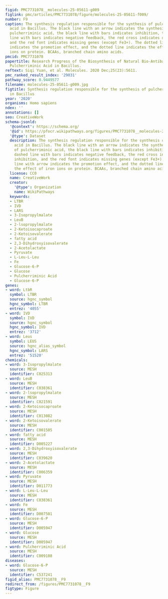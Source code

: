 ```yaml
---
figid: PMC7731078__molecules-25-05611-g009
figlink: pmc/articles/PMC7731078/figure/molecules-25-05611-f009/
number: F9
caption: The synthesis regulation responsible for the synthesis of pulcherriminic
  acid in Bacillus. The black line with an arrow indicates the synthesis pathway of
  pulcherriminic acid, the black line with bars indicates inhibition, the black dashed
  line with bars indicates negative feedback, the red cross indicates deletion inhibition,
  and the red font indicates missing genes (except Fe3+). The dotted line with arrow
  indicates the promotion effect, and the dotted line indicates the effect of iron
  ions on protein. BCAAs, branched chain amino acids.
pmcid: PMC7731078
papertitle: Research Progress of the Biosynthesis of Natural Bio-Antibacterial Agent
  Pulcherriminic Acid in Bacillus.
reftext: Siqi Yuan, et al. Molecules. 2020 Dec;25(23):5611.
pmc_ranked_result_index: '29031'
pathway_score: 0.9449577
filename: molecules-25-05611-g009.jpg
figtitle: Synthesis regulation responsible for the synthesis of pulcherriminic acid
  in Bacillus
year: '2020'
organisms: Homo sapiens
ndex: ''
annotations: []
seo: CreativeWork
schema-jsonld:
  '@context': https://schema.org/
  '@id': https://pfocr.wikipathways.org/figures/PMC7731078__molecules-25-05611-g009.html
  '@type': Dataset
  description: The synthesis regulation responsible for the synthesis of pulcherriminic
    acid in Bacillus. The black line with an arrow indicates the synthesis pathway
    of pulcherriminic acid, the black line with bars indicates inhibition, the black
    dashed line with bars indicates negative feedback, the red cross indicates deletion
    inhibition, and the red font indicates missing genes (except Fe3+). The dotted
    line with arrow indicates the promotion effect, and the dotted line indicates
    the effect of iron ions on protein. BCAAs, branched chain amino acids.
  license: CC0
  name: CreativeWork
  creator:
    '@type': Organization
    name: WikiPathways
  keywords:
  - LTBR
  - IVD
  - LARS
  - 3-Isopropylmalate
  - LeuB
  - 2-lsopropylmalate
  - 2-Ketoisocaproate
  - 2-Ketoisovalerate
  - fatty acid
  - 2,3-Dihydroxyisovalerate
  - 2-Acetolactate
  - Pyruvate
  - L-Leu-L-Leu
  - Fe
  - Glucose-6-P
  - Glucose
  - Pulcherriminic Acid
  - Glucose-6-P
genes:
- word: LtbR
  symbol: LTBR
  source: hgnc_symbol
  hgnc_symbol: LTBR
  entrez: '4055'
- word: IVD
  symbol: IVD
  source: hgnc_symbol
  hgnc_symbol: IVD
  entrez: '3712'
- word: Leus
  symbol: LEUS
  source: hgnc_alias_symbol
  hgnc_symbol: LARS
  entrez: '51520'
chemicals:
- word: 3-Isopropylmalate
  source: MESH
  identifier: C025313
- word: LeuB
  source: MESH
  identifier: C038361
- word: 2-lsopropylmalate
  source: MESH
  identifier: C021591
- word: 2-Ketoisocaproate
  source: MESH
  identifier: C013082
- word: 2-Ketoisovalerate
  source: MESH
  identifier: C001505
- word: fatty acid
  source: MESH
  identifier: D005227
- word: 2,3-Dihydroxyisovalerate
  source: MESH
  identifier: C039620
- word: 2-Acetolactate
  source: MESH
  identifier: C006359
- word: Pyruvate
  source: MESH
  identifier: D011773
- word: L-Leu-L-Leu
  source: MESH
  identifier: C038361
- word: Fe
  source: MESH
  identifier: D007501
- word: Glucose-6-P
  source: MESH
  identifier: D005947
- word: Glucose
  source: MESH
  identifier: D005947
- word: Pulcherriminic Acid
  source: MESH
  identifier: C009108
diseases:
- word: Glucose-6-P
  source: MESH
  identifier: C537241
figid_alias: PMC7731078__F9
redirect_from: /figures/PMC7731078__F9
figtype: Figure
---
```

